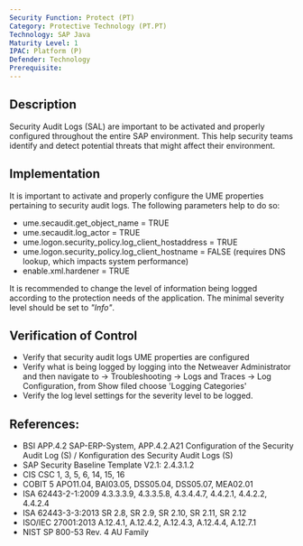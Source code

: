 ```yaml
---
Security Function: Protect (PT)
Category: Protective Technology (PT.PT)
Technology: SAP Java  
Maturity Level: 1
IPAC: Platform (P)
Defender: Technology
Prerequisite:
---
```


## Description

Security Audit Logs (SAL) are important to be activated and properly configured throughout the entire SAP environment. This help security teams identify and detect potential threats that might affect their environment.

## Implementation

It is important to activate and properly configure the UME properties pertaining to security audit logs. The following parameters help to do so:

- ume.secaudit.get_object_name = TRUE
- ume.secaudit.log_actor = TRUE
- ume.logon.security_policy.log_client_hostaddress = TRUE
- ume.logon.security_policy.log_client_hostname = FALSE (requires DNS lookup, which impacts system performance)
- enable.xml.hardener = TRUE

It is recommended to change the level of information being logged according to the protection needs of the application. The minimal severity level should be set to *"Info"*.

## Verification of Control

- Verify that security audit logs UME properties are configured
- Verify what is being logged by logging into the Netweaver Administrator and then navigate to -> Troubleshooting -> Logs and Traces -> Log Configuration, from Show filed choose 'Logging Categories'
- Verify the log level settings for the severity level to be logged.

## References:
- BSI APP.4.2 SAP-ERP-System, APP.4.2.A21 Configuration of the Security Audit Log (S) / Konfiguration des Security Audit Logs (S)
- SAP Security Baseline Template V2.1: 2.4.3.1.2
- CIS CSC 1, 3, 5, 6, 14, 15, 16
- COBIT 5 APO11.04, BAI03.05, DSS05.04, DSS05.07, MEA02.01
- ISA 62443-2-1:2009 4.3.3.3.9, 4.3.3.5.8, 4.3.4.4.7, 4.4.2.1, 4.4.2.2, 4.4.2.4
- ISA 62443-3-3:2013 SR 2.8, SR 2.9, SR 2.10, SR 2.11, SR 2.12
- ISO/IEC 27001:2013 A.12.4.1, A.12.4.2, A.12.4.3, A.12.4.4, A.12.7.1
- NIST SP 800-53 Rev. 4 AU Family
